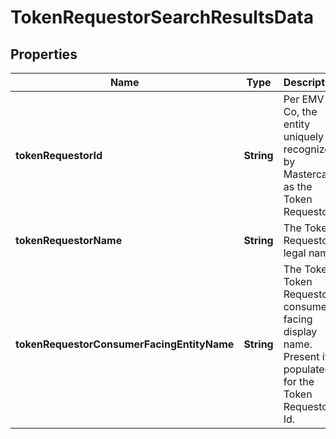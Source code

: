 

# TokenRequestorSearchResultsData


## Properties

| Name | Type | Description | Notes |
|------------ | ------------- | ------------- | -------------|
|**tokenRequestorId** | **String** | Per EMV Co, the entity uniquely recognized by Mastercard as the Token Requestor. |  |
|**tokenRequestorName** | **String** | The Token Requestor legal name. |  |
|**tokenRequestorConsumerFacingEntityName** | **String** | The Token Token Requestor  consumer facing display name. Present if populated for the Token Requestor Id. |  [optional] |




